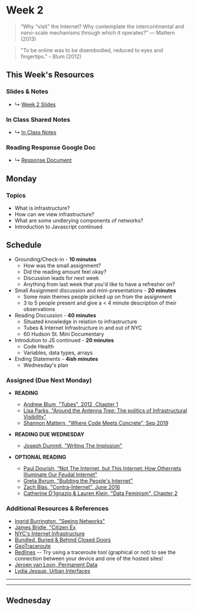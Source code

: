 # Week 2

> “Why “visit” the Internet? Why contemplate the intercontinental and nano-scale mechanisms through which it operates?” ― Mattern (2013)

> "To be online was to be disembodied, reduced to eyes and fingertips." - Blum (2012)


## This Week's Resources

### Slides & Notes 
* ↳ [Week 2 Slides](https://docs.google.com/presentation/d/1nzIxgKgkm5JdA-P40a8cfjU3RiXuLZpiWNU_fxqg6Wo/edit?usp=sharing)
### In Class Shared Notes
* ↳ [In Class Notes](https://docs.google.com/document/d/1dxq839nT1Z2mDGHmaRtfZcHJM9UhutEWe7FWej7Q_2g/edit?usp=sharing)
### Reading Response Google Doc
* ↳ [Response Document](https://docs.google.com/document/d/1z9RFLIPTfHzS9kKKNdszuYYRxVgrxREBAZ1X29DAJfs/edit?usp=sharing)

## Monday

### Topics
* What is infrastructure?
* How can we view infrastructure?
* What are some undlerying components of networks?
* Introduction to Javascript continued

## Schedule
* Grounding/Check-in - __10 minutes__
    * How was the small assignment?
    * Did the reading amount feel okay?
    * Discussion leads for next week
    * Anything from last week that you'd like to have a refresher on?
* Small Assignment discussion and mini-presentations - __20 minutes__
    * Some main themes people picked up on from the assignment
    * 3 to 5 people present and give a < 4 minute description of their observations 
* Reading Discussion - __40 minutes__
    * Situated knowledge in relation to infrastructure
    * Tubes & Internet Infrastructure in and out of NYC
    * 60 Hudson St. Mini Documentary
*  Introdution to JS continued - __20 minutes__
    * Code Health
    * Variables, data types, arrays
* Ending Statements -  __4ish minutes__
    * Wednesday's plan

### Assigned (**Due Next Monday**)
* **READING**
     * [Andrew Blum, "Tubes", 2012, Chapter 1](https://bobcat.library.nyu.edu/primo-explore/fulldisplay?docid=nyu_aleph003634157&context=L&vid=NS2-NUI&lang=en_US&search_scope=default_scope&adaptor=Local%20Search%20Engine&tab=default_tab&query=any,contains,andrew%20blum%20tubes&offset=0)
    * [Lisa Parks, "Around the Antenna Tree: The politics of Infrastructural Visibility" ](http://www.flowjournal.org/2009/03/around-the-antenna-tree-the-politics-of-infrastructural-visibilitylisa-parks-uc-santa-barbara/)
    * [Shannon Mattern, "Where Code Meets Concrete", Sep 2019](https://urbanomnibus.net/2019/09/where-code-meets-concrete/)
    

* **READING DUE WEDNESDAY**
    * [Joseph Dummit, "Writing The Implosion"](https://journal.culanth.org/index.php/ca/article/view/ca29.2.09/301) 

* **OPTIONAL READING**
    * [Paul Dourish, "Not The Internet, but This Internet: How Othernets Illuminate Our Feudal Internet"](https://dourish.com/publications/2015/NotTheInternet.pdf)
    * [Greta Byrum, "Building the People's Internet"](https://urbanomnibus.net/2019/10/building-the-peoples-internet/)
    * [Zach Blas, "Contra-Internet", June 2016](https://www.e-flux.com/journal/74/59816/contra-internet/)
    * [Catherine D'Ignazio & Lauren Klein, "Data Feminism", Chapter 2](https://data-feminism.mitpress.mit.edu/pub/ei7cogfn/release/4)

### Additional Resources & References

* [Ingrid Burrington, "Seeing Networks"](http://seeingnetworks.in/nyc/)   
* [James Bridle, "Citizen Ex](http://citizen-ex.com/stories)
* [NYC's Internet Infrastructure](https://cromwell-intl.com/travel/usa/new-york-internet/)
* [Bundled, Buried & Behind Closed Doors](https://vimeo.com/30642376)
* [GeoTraceroute](https://geotraceroute.com/?node=1883&host=nyc.gov)
* [Redlines](https://redlines.network/) -- Try using a traceroute tool (graphical or not) to see the connection between your device and one of the hosted sites!
* [Jeroen van Loon, Permanent Data](https://jeroenvanloon.com/permanent-data/)
* [Lydia Jessup, Urban Interfaces](https://www.lydiajessup.me/#/urban-interfaces/)

<hr>
<hr>


## Wednesday
<!-- 
### Topics
* Javascript Funadmentals
* Using Leaflet outside of Observable
* JS Practice Problem set

## Schedule
* Quick Check-in - __5 minutes__
    * Anything from Monday you'd like to discuss more?
    * Clarity on next Monday's discussion lead if needed
* Introduction to Javascript continued - __50 minutes__
    * Variables & Data types
    * Conditionals & Objects
    * Arrays & Iterators
    * Functions
*  In Class Programming Exercises - __30 minutes__
    * Feel free to break out into groups or work solo
    * Ask questions as they come up!
    * If you want to use the shared notes document to collaborate feel free.
* Quick Runthrough of Leaflet in the p5.js Web Editor - __10 minutes__
* Ending Statements -  __4ish minutes__
    * Do in class exercises/studio time like today's feel helpful?
    * Would more take home problem sets be beneficial?


### In Class Programming Exercises
* ↳ [Practice Exercies](../tutorials_guides/exercises/week_02_excercises.md)


### Assigned (**Due Next Wednesday**)
* Review both [The Modern Javascript Tutorial](https://javascript.info/) and * [Minimal Introduction to Javascript and Observable](https://observablehq.com/@uwdata/a-minimal-introduction-to-javascript-and-observable) prior to next week's class. Focus on grasping the fundamentals of data types, arrays, objects, conditional, functions, and iterators! Come prepared with questions from the reading.


### Additional Resources & References
* [Mozilla Developer Documentation](https://developer.mozilla.org/en-US/docs/Web/JavaScript)
* [Coding train](https://www.youtube.com/channel/UCvjgXvBlbQiydffZU7m1_aw)
* [Codecademy](https://www.codecademy.com/) -- The p5.js course is free! (I was actually part of team that developed it)
* [The Modern Javascript Tutorial](https://javascript.info/)
* [Minimal Introduction to Javascript and Observable](https://observablehq.com/@uwdata/a-minimal-introduction-to-javascript-and-observable)  -->